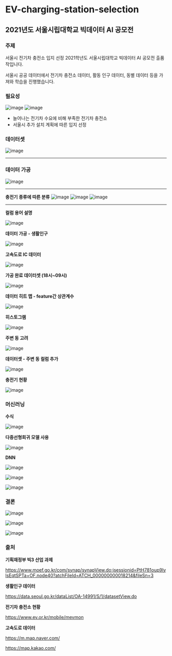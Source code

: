 # EV-charging-station-selection
## 2021년도 서울시립대학교 빅데이터 AI 공모전
### 주제
서울시 전기차 충전소 입지 선정
2021학년도 서울시립대학교 빅데이터 AI 공모전 출품작입니다.

서울시 공공 데이터에서 전기차 충전소 데이터, 활동 인구 데이터, 동별 데이터 등을 가져와 학습을 진행했습니다.

### 필요성
![image](https://github.com/user-attachments/assets/fc843618-5dc6-4279-bbe0-2be8b17e000a)
![image](https://github.com/user-attachments/assets/0a7c010b-42ab-42ec-ac97-8ddeb67f1bc2)

- 늘어나는 전기차 수요에 비해 부족한 전기차 충전소
- 서울시 추가 설치 계획에 따른 입지 선정

### 데이터셋
![image](https://github.com/user-attachments/assets/48240ed8-bc6c-45e0-879f-e4d4deb2b6e5)

---

### 데이터 가공
![image](https://github.com/user-attachments/assets/fcf1d746-5c0b-44d2-b5bf-84613a5f5829)

---

**충전기 종류에 따른 분류**
![image](https://github.com/user-attachments/assets/c98a65ad-38ea-4b78-83aa-36f05fb61f27)
![image](https://github.com/user-attachments/assets/753d35c9-52b1-44a5-926b-3a07955bcb51)
![image](https://github.com/user-attachments/assets/1f7ec2ae-26e5-4289-aa0a-6df5a2618650)

---

**컬럼 용어 설명**

![image](https://github.com/user-attachments/assets/2132f939-b9ba-4c5d-abf8-128c559d001c)

**데이터 가공 - 생활인구**

![image](https://github.com/user-attachments/assets/b5a414ae-35d4-4f11-a924-0f236c812acc)

**고속도로 IC 데이터**

![image](https://github.com/user-attachments/assets/9751d22d-c985-49af-af8f-a335a79cf27f)

**가공 완료 데이터셋 (18시~09시)**

![image](https://github.com/user-attachments/assets/76e73109-72d0-4280-ab0e-b13d664cebaa)

**데이터 히트 맵 - feature간 상관계수**

![image](https://github.com/user-attachments/assets/9abb370f-2320-4dd8-bcb6-7b7057542c44)

**히스토그램**

![image](https://github.com/user-attachments/assets/f2c07a0c-b429-4305-8b07-d3fac97421c2)

**주변 동 고려**

![image](https://github.com/user-attachments/assets/f2f00572-f2a7-4b10-b577-8450a176fbe6)

**데이터셋 - 주변 동 컬럼 추가**

![image](https://github.com/user-attachments/assets/79772a90-66ec-4db2-b66b-dbd567dd648f)

**충전기 현황**

![image](https://github.com/user-attachments/assets/8cd46a8c-fc53-4579-afe8-0978cb5eecf8)

### 머신러닝

**수식**

![image](https://github.com/user-attachments/assets/4f7dc943-c08c-4dc9-be02-99cc26c092fd)

**다중선형회귀 모델 사용**

![image](https://github.com/user-attachments/assets/37552882-5529-419e-925a-72d69f2e8ab9)

**DNN**

![image](https://github.com/user-attachments/assets/57b912c0-b9c4-49dd-a478-356dc41295ab)

![image](https://github.com/user-attachments/assets/19b921d5-ea09-40e6-b34a-5cad180ad226)

![image](https://github.com/user-attachments/assets/bc244457-17a6-4f02-848e-4fb03f018606)

### 결론

![image](https://github.com/user-attachments/assets/48c8a121-bda0-4ae0-8995-737def04830d)

![image](https://github.com/user-attachments/assets/305ef3e1-ac8e-4320-a298-f5c21419662c)

![image](https://github.com/user-attachments/assets/c5177def-19ef-4753-80b8-b3a4331c36c9)

### 출처

**기획재정부 빅3 산업 과제**

https://www.moef.go.kr/com/synap/synapView.do;jsessionid=PtH781oup9lylsEqtSPTa+OF.node40?atchFileId=ATCH_000000000018214&fileSn=3

**생활인구 데이터**

https://data.seoul.go.kr/dataList/OA-14991/S/1/datasetView.do

**전기차 충전소 현황**

https://www.ev.or.kr/mobile/mevmon

**고속도로 데이터**

https://m.map.naver.com/

https://map.kakao.com/
